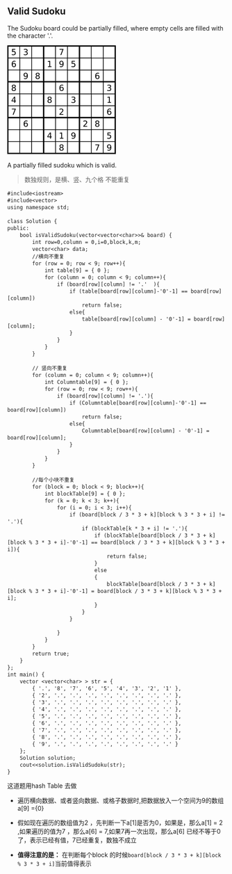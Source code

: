 ## Valid Sudoku

The Sudoku board could be partially filled, where empty cells are filled with the character '.'.

![](/assets/250px-Sudoku-by-L2G-20050714.svg.png)

A partially filled sudoku which is valid.


> 数独规则，是横、竖、九个格 不能重复

```
#include<iostream>
#include<vector>
using namespace std;

class Solution {
public:
	bool isValidSudoku(vector<vector<char>>& board) {
		int row=0,column = 0,i=0,block,k,m;
		vector<char> data;
		//横向不重复
		for (row = 0; row < 9; row++){
			int table[9] = { 0 };
			for (column = 0; column < 9; column++){
				if (board[row][column] != '.'  ){
					if (table[board[row][column]-'0'-1] == board[row][column])
						return false;
					else{
						table[board[row][column] - '0'-1] = board[row][column];
					}
				}
			}
		}

		// 竖向不重复
		for (column = 0; column < 9; column++){
			int Columntable[9] = { 0 };
			for (row = 0; row < 9; row++){
				if (board[row][column] != '.'){
					if (Columntable[board[row][column]-'0'-1] == board[row][column])
						return false;
					else{
						Columntable[board[row][column] - '0'-1] = board[row][column];
					}
				}
			}
		}

		//每个小块不重复
		for (block = 0; block < 9; block++){
			int blockTable[9] = { 0 };
			for (k = 0; k < 3; k++){
				for (i = 0; i < 3; i++){
					if (board[block / 3 * 3 + k][block % 3 * 3 + i] != '.'){
						if (blockTable[k * 3 + i] != '.'){
							if (blockTable[board[block / 3 * 3 + k][block % 3 * 3 + i]-'0'-1] == board[block / 3 * 3 + k][block % 3 * 3 + i]){
								return false;
							}
							else
							{
								blockTable[board[block / 3 * 3 + k][block % 3 * 3 + i]-'0'-1] = board[block / 3 * 3 + k][block % 3 * 3 + i];
							}
						}
					}
	
				}
			}
		}
		return true;
	}	
};
int main() {
	vector <vector<char> > str = {
		{ '.', '8', '7', '6', '5', '4', '3', '2', '1' },
		{ '2', '.', '.', '.', '.', '.', '.', '.', '.' },
		{ '3', '.', '.', '.', '.', '.', '.', '.', '.' },
		{ '4', '.', '.', '.', '.', '.', '.', '.', '.' },
		{ '5', '.', '.', '.', '.', '.', '.', '.', '.' },
		{ '6', '.', '.', '.', '.', '.', '.', '.', '.' },
		{ '7', '.', '.', '.', '.', '.', '.', '.', '.' },
		{ '8', '.', '.', '.', '.', '.', '.', '.', '.' },
		{ '9', '.', '.', '.', '.', '.', '.', '.', '.' }
	};
	Solution solution;
	cout<<solution.isValidSudoku(str);
}
```

这道题用hash Table 去做

* 遍历横向数据、或者竖向数据、或格子数据时,把数据放入一个空间为9的数组 a[9] ={0}
* 假如现在遍历的数组值为2 ，先判断一下a[1]是否为0，如果是，那么a[1] = 2 ,如果遍历的值为7 ，那么a[6] = 7,如果7再一次出现，那么a[6] 已经不等于0了，表示已经有值，7已经重复，数独不成立

* **值得注意的是：** 在判断每个block 的时候`board[block / 3 * 3 + k][block % 3 * 3 + i]`当前值得表示